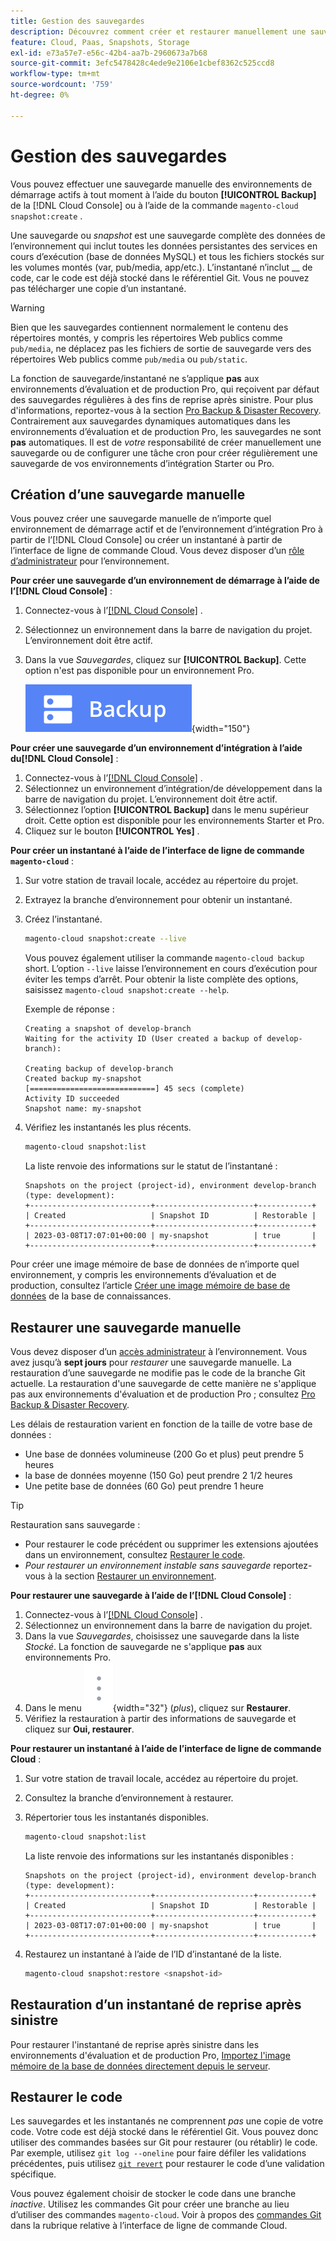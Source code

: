 ```yaml
---
title: Gestion des sauvegardes
description: Découvrez comment créer et restaurer manuellement une sauvegarde pour votre projet d’infrastructure cloud d’Adobe Commerce.
feature: Cloud, Paas, Snapshots, Storage
exl-id: e73a57e7-e56c-42b4-aa7b-2960673a7b68
source-git-commit: 3efc5478428c4ede9e2106e1cbef8362c525ccd8
workflow-type: tm+mt
source-wordcount: '759'
ht-degree: 0%

---
```


# Gestion des sauvegardes

Vous pouvez effectuer une sauvegarde manuelle des environnements de démarrage actifs à tout moment à l’aide du bouton **[!UICONTROL Backup]** de la [!DNL Cloud Console] ou à l’aide de la commande `magento-cloud snapshot:create` .

Une sauvegarde ou _snapshot_ est une sauvegarde complète des données de l’environnement qui inclut toutes les données persistantes des services en cours d’exécution (base de données MySQL) et tous les fichiers stockés sur les volumes montés (var, pub/media, app/etc.). L’instantané n’inclut __ de code, car le code est déjà stocké dans le référentiel Git. Vous ne pouvez pas télécharger une copie d’un instantané.

>[!WARNING]
>
>Bien que les sauvegardes contiennent normalement le contenu des répertoires montés, y compris les répertoires Web publics comme `pub/media`, ne déplacez pas les fichiers de sortie de sauvegarde vers des répertoires Web publics comme `pub/media` ou `pub/static`.

La fonction de sauvegarde/instantané ne s’applique **pas** aux environnements d’évaluation et de production Pro, qui reçoivent par défaut des sauvegardes régulières à des fins de reprise après sinistre. Pour plus d&#39;informations, reportez-vous à la section [Pro Backup &amp; Disaster Recovery](../architecture/pro-architecture.md#backup-and-disaster-recovery). Contrairement aux sauvegardes dynamiques automatiques dans les environnements d’évaluation et de production Pro, les sauvegardes ne sont **pas** automatiques. Il est de _votre_ responsabilité de créer manuellement une sauvegarde ou de configurer une tâche cron pour créer régulièrement une sauvegarde de vos environnements d’intégration Starter ou Pro.

## Création d’une sauvegarde manuelle

Vous pouvez créer une sauvegarde manuelle de n’importe quel environnement de démarrage actif et de l’environnement d’intégration Pro à partir de l’[!DNL Cloud Console] ou créer un instantané à partir de l’interface de ligne de commande Cloud. Vous devez disposer d’un [rôle d’administrateur](../project/user-access.md) pour l’environnement.

**Pour créer une sauvegarde d’un environnement de démarrage à l’aide de l’[!DNL Cloud Console]** :

1. Connectez-vous à l’[[!DNL Cloud Console]](https://console.adobecommerce.com) .
1. Sélectionnez un environnement dans la barre de navigation du projet. L’environnement doit être actif.
1. Dans la vue _Sauvegardes_, cliquez sur **[!UICONTROL Backup]**. Cette option n&#39;est pas disponible pour un environnement Pro.

   ![ Sauvegarde ](../../assets/button-backup.png){width="150"}

**Pour créer une sauvegarde d’un environnement d’intégration à l’aide du[!DNL Cloud Console]** :

1. Connectez-vous à l’[[!DNL Cloud Console]](https://console.adobecommerce.com) .
1. Sélectionnez un environnement d’intégration/de développement dans la barre de navigation du projet. L’environnement doit être actif.
1. Sélectionnez l’option **[!UICONTROL Backup]** dans le menu supérieur droit. Cette option est disponible pour les environnements Starter et Pro.
1. Cliquez sur le bouton **[!UICONTROL Yes]** .

**Pour créer un instantané à l’aide de l’interface de ligne de commande `magento-cloud`** :

1. Sur votre station de travail locale, accédez au répertoire du projet.
1. Extrayez la branche d’environnement pour obtenir un instantané.
1. Créez l’instantané.

   ```bash
   magento-cloud snapshot:create --live
   ```

   Vous pouvez également utiliser la commande `magento-cloud backup` short. L’option `--live` laisse l’environnement en cours d’exécution pour éviter les temps d’arrêt. Pour obtenir la liste complète des options, saisissez `magento-cloud snapshot:create --help`.

   Exemple de réponse :

   ```
   Creating a snapshot of develop-branch
   Waiting for the activity ID (User created a backup of develop-branch):
   
   Creating backup of develop-branch
   Created backup my-snapshot
   [============================] 45 secs (complete)
   Activity ID succeeded
   Snapshot name: my-snapshot
   ```

1. Vérifiez les instantanés les plus récents.

   ```bash
   magento-cloud snapshot:list
   ```

   La liste renvoie des informations sur le statut de l’instantané :

   ```
   Snapshots on the project (project-id), environment develop-branch (type: development):
   +---------------------------+----------------------+------------+
   | Created                   | Snapshot ID          | Restorable |
   +---------------------------+----------------------+------------+
   | 2023-03-08T17:07:01+00:00 | my-snapshot          | true       |
   +---------------------------+----------------------+------------+
   ```

Pour créer une image mémoire de base de données de n’importe quel environnement, y compris les environnements d’évaluation et de production, consultez l’article [Créer une image mémoire de base de données](https://experienceleague.adobe.com/en/docs/commerce-knowledge-base/kb/how-to/create-database-dump-on-cloud) de la base de connaissances.

## Restaurer une sauvegarde manuelle

Vous devez disposer d’un [accès administrateur](../project/user-access.md) à l’environnement. Vous avez jusqu’à **sept jours** pour _restaurer_ une sauvegarde manuelle. La restauration d’une sauvegarde ne modifie pas le code de la branche Git actuelle. La restauration d&#39;une sauvegarde de cette manière ne s&#39;applique pas aux environnements d&#39;évaluation et de production Pro ; consultez [Pro Backup &amp; Disaster Recovery](../architecture/pro-architecture.md#backup-and-disaster-recovery).

Les délais de restauration varient en fonction de la taille de votre base de données :

- Une base de données volumineuse (200 Go et plus) peut prendre 5 heures
- la base de données moyenne (150 Go) peut prendre 2 1/2 heures
- Une petite base de données (60 Go) peut prendre 1 heure

>[!TIP]
>
>Restauration sans sauvegarde :
>
>- Pour restaurer le code précédent ou supprimer les extensions ajoutées dans un environnement, consultez [Restaurer le code](#roll-back-code).
>- _Pour restaurer un environnement instable sans sauvegarde_ reportez-vous à la section [Restaurer un environnement](../development/restore-environment.md).

**Pour restaurer une sauvegarde à l’aide de l’[!DNL Cloud Console]** :

1. Connectez-vous à l’[[!DNL Cloud Console]](https://console.adobecommerce.com) .
1. Sélectionnez un environnement dans la barre de navigation du projet.
1. Dans la vue _Sauvegardes_, choisissez une sauvegarde dans la liste _Stocké_. La fonction de sauvegarde ne s&#39;applique **pas** aux environnements Pro.
1. Dans le menu ![Plus](../../assets/icon-more.png){width="32"} (_plus_), cliquez sur **Restaurer**.
1. Vérifiez la restauration à partir des informations de sauvegarde et cliquez sur **Oui, restaurer**.

**Pour restaurer un instantané à l’aide de l’interface de ligne de commande Cloud** :

1. Sur votre station de travail locale, accédez au répertoire du projet.
1. Consultez la branche d’environnement à restaurer.
1. Répertorier tous les instantanés disponibles.

   ```bash
   magento-cloud snapshot:list
   ```

   La liste renvoie des informations sur les instantanés disponibles :

   ```
   Snapshots on the project (project-id), environment develop-branch (type: development):
   +---------------------------+----------------------+------------+
   | Created                   | Snapshot ID          | Restorable |
   +---------------------------+----------------------+------------+
   | 2023-03-08T17:07:01+00:00 | my-snapshot          | true       |
   +---------------------------+----------------------+------------+
   ```

1. Restaurez un instantané à l’aide de l’ID d’instantané de la liste.

   ```bash
   magento-cloud snapshot:restore <snapshot-id>
   ```

## Restauration d’un instantané de reprise après sinistre

Pour restaurer l&#39;instantané de reprise après sinistre dans les environnements d&#39;évaluation et de production Pro, [Importez l&#39;image mémoire de la base de données directement depuis le serveur](https://experienceleague.adobe.com/en/docs/commerce-knowledge-base/kb/how-to/restore-a-db-snapshot-from-staging-or-production#meth3).

## Restaurer le code

Les sauvegardes et les instantanés ne comprennent _pas_ une copie de votre code. Votre code est déjà stocké dans le référentiel Git. Vous pouvez donc utiliser des commandes basées sur Git pour restaurer (ou rétablir) le code. Par exemple, utilisez `git log --oneline` pour faire défiler les validations précédentes, puis utilisez [`git revert`](https://git-scm.com/docs/git-revert) pour restaurer le code d’une validation spécifique.

Vous pouvez également choisir de stocker le code dans une branche _inactive_. Utilisez les commandes Git pour créer une branche au lieu d’utiliser des commandes `magento-cloud`. Voir à propos des [commandes Git](../dev-tools/cloud-cli-overview.md#git-commands) dans la rubrique relative à l’interface de ligne de commande Cloud.
